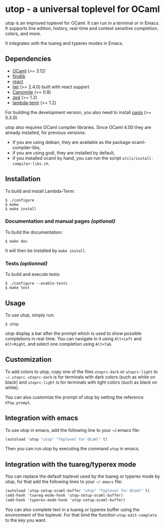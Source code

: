 utop - a universal toplevel for OCaml
=====================================

utop is an improved toplevel for OCaml. It can run in a terminal or
in Emacs. It supports line edition, history, real-time and context
sensitive completion, colors, and more.

It integrates with the tuareg and typerex modes in Emacs.

Dependencies
------------

* [OCaml](http://caml.inria.fr/ocaml/) (>= 3.12)
* [findlib](http://projects.camlcity.org/projects/findlib.html)
* [react](http://erratique.ch/software/react)
* [lwt](http://ocsigen.org/lwt/) (>= 2.4.0) built with react support
* [Camomile](http://github.com/yoriyuki/Camomile) (>= 0.8)
* [zed](http://github.com/diml/zed) (>= 1.2)
* [lambda-term](http://github.com/diml/lambda-term) (>= 1.2)

For building the development version, you also need to install
[oasis](http://oasis.forge.ocamlcore.org/) (>= 0.3.0).

utop also requires OCaml compiler libraries. Since OCaml 4.00 they are
already installed, for previous versions:

* if you are using debian, they are available as the package
  ocaml-compiler-libs,
* if you are using godi, they are installed by default,
* if you installed ocaml by hand, you can run the script
  `utils/install-compiler-libs.sh`.

Installation
------------

To build and install Lambda-Term:

    $ ./configure
    $ make
    $ make install

### Documentation and manual pages _(optional)_

To build the documentation:

    $ make doc

It will then be installed by `make install`.

### Tests _(optionnal)_

To build and execute tests:

    $ ./configure --enable-tests
    $ make test

Usage
-----

To use utop, simply run:

    $ utop

utop display a bar after the prompt which is used to show possible
completions in real-time. You can navigate in it using `Alt+Left` and
`Alt+Right`, and select one completion using `Alt+Tab`.

Customization
-------------

To add colors to utop, copy one of the files `utoprc-dark` or
`utoprc-light` to `~/.utoprc`. `utoprc-dark` is for terminals with
dark colors (such as white on black) and `utoprc-light` is for
terminals with light colors (such as black on white).

You can also customize the prompt of utop by setting the reference
`UTop.prompt`.

Integration with emacs
----------------------

To use utop in emacs, add the following line to your ~/.emacs file:

```scheme
(autoload 'utop "utop" "Toplevel for OCaml" t)
```

Then you can run utop by executing the command `utop` in emacs.

Integration with the tuareg/typerex mode
----------------------------------------

You can replace the default toplevel used by the tuareg or typerex
mode by utop, for that add the following lines to your `~/.emacs` file:

```scheme
(autoload 'utop-setup-ocaml-buffer "utop" "Toplevel for OCaml" t)
(add-hook 'tuareg-mode-hook 'utop-setup-ocaml-buffer)
(add-hook 'typerex-mode-hook 'utop-setup-ocaml-buffer)
```

You can also complete text in a tuareg or typerex buffer using the
environment of the toplevel. For that bind the function
`utop-edit-complete` to the key you want.
